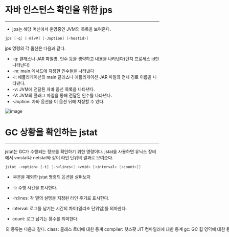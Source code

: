 # 자바 인스턴스 확인을 위한 jps

---

- jps는 해당 머신에서 운영중인 JVM의 목록을 보여준다.

```kotlin
jps [-q] [-mlvV] [-Joption] [<hostid>]
```

jps 명령의 각 옵션은 다음과 같다.

- -q: 클래스나 JAR 파일명, 인수 등을 생략하고 내용을 나타낸다(단지 프로세스 id만 나타난다)
- -m: main 메서드에 지정한 인수들을 나타낸다
- -l: 애플리케이션의 main 클래스나 애플리케이션 JAR 파일의 전체 경로 이름을 나타낸다.
- -v: JVM에 전달된 자바 옵션 목록을 나타낸다.
- -V: JVM의 플래그 파일을 통해 전달된 인수를 나타낸다.
- -Joption: 자바 옵션을 이 옵션 뒤에 지정할 수 있다.

![image](https://user-images.githubusercontent.com/66561524/188299361-d68ce366-4a14-4372-9fef-3105c3a47ec2.png)


# GC 상황을 확인하는 jstat

---

jstat는 GC가 수행되는 정보를 확인하기 위한 명령어다. jstat을 사용하면 유닉스 장비에서 vmstat나 netstat와 같이 라인 단위의 결과로 보여준다.

```kotlin
jstat -<option> [-t] [-h<lines>] <vmid> [<interval> [<count>]]
```

- <option> 부분을 제외한 jstat 명령의 옵션을 살펴보자

- -t: 수행 시간을 표시한다.
- -h:lines: 각 열의 설명을 지정된 라인 주기로 표시한다.
- interval: 로그를 남기는 시간의 차이(밀리초 단위임)를 의마한다.
- count: 로그 남기는 횟수를 의미한다.

<option>의 종류는 다음과 같다.

- class: 클래스 로더에 대한 통계
- compiler: 핫스팟 JIT 컴파일러에 대한 통계
- gc: GC 힙 영역에 대한 통계
- gccapacity: 각 영역의 허용치와 연관된 영역에 대한 통계
- gccause: GC의 요약 정보와 마지막 GC와 현재 GC에 대한 통계
- gcnew: 각 영역에 대한 통계
- gcnewcapacity: Young 영역과 관련된 영역에 대한 통계
- gcold: Old와 Perm 영역에 대한 통계
- gcolcapacity: Old 영역의 크기에 대한 통계
- gcpermcapacity: Perm 영역의 크기에 대한 통계
- gcutil: GC에 대한 요약 정보
- printcompilation: 핫 스팟 컴파일 메서드에 대한 통계

![image](https://user-images.githubusercontent.com/66561524/188299358-6e1ba812-54b1-4ea0-9b1c-7b300d6a6d95.png)

```kotlin
jstat -gcnew -t -h10 2624 1000 20 > jstat_WAS1.log
```

- 각 영역에 대한 통계
- 수행 시간
- 10줄에 한 번씩 각 열의 설명(타이틀)
- 프로세스 번호는 2464
- 1초(1,000ms)에 한 번씩 정보 확인
- 20회 반복 수행
- Jstat_WAS1.log에 결과를 저장
